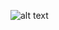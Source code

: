 ![alt text]([http://url/to/img.png](https://github.com/a998766543321/Learning-Summary/blob/main/images/stellaCover.jpg))

